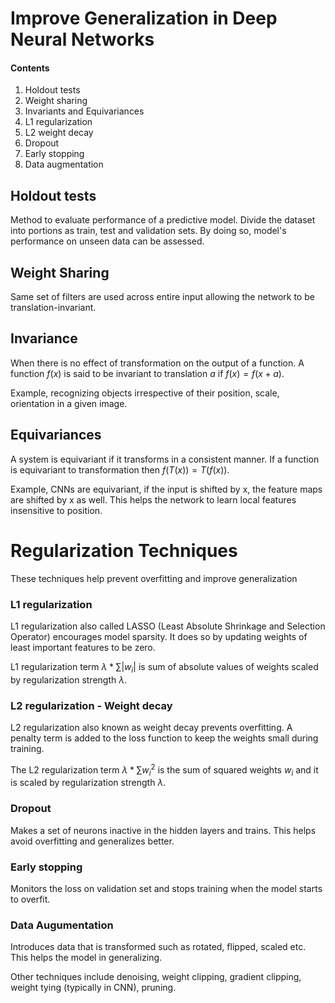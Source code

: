 # Improve Generalization in Deep Neural Networks
#### Contents
1. Holdout tests
2. Weight sharing
3. Invariants and Equivariances
4. L1 regularization
5. L2 weight decay
6. Dropout
7. Early stopping
8. Data augmentation

## Holdout tests
Method to evaluate performance of a predictive model. Divide the dataset into portions as train, test and validation sets. By doing so, model's performance on unseen data can be assessed.

## Weight Sharing
Same set of filters are used across entire input allowing the network to be translation-invariant.
## Invariance
When there is no effect of transformation on the output of a function. A function $f(x)$ is said to be invariant to translation $a$ if $f(x)=f(x+a)$.

Example, recognizing objects irrespective of their position, scale, orientation in a given image.
## Equivariances
A system is equivariant if it transforms in a consistent manner. If a function is equivariant to transformation then $f(T(x))=T(f(x))$.

Example, CNNs are equivariant, if the input is shifted by x, the feature maps are shifted by x as well. This helps the network to learn local features insensitive to position.
# Regularization Techniques
These techniques help prevent overfitting and improve generalization
### L1 regularization
L1 regularization also called LASSO (Least Absolute Shrinkage and Selection Operator) encourages model sparsity. It does so by updating weights of least important features to be zero.

L1 regularization term $\lambda*\sum{|w_i|}$ is sum of absolute values of weights scaled by regularization strength $\lambda$.
### L2 regularization - Weight decay
L2 regularization also known as weight decay prevents overfitting. A penalty term is added to the loss function to keep the weights small during training.

The L2 regularization term $\lambda*\sum{w_i^2}$ is the sum of squared weights $w_i$ and it is scaled by regularization strength $\lambda$.
### Dropout
Makes a set of neurons inactive in the hidden layers and trains. This helps avoid overfitting and generalizes better.
### Early stopping
Monitors the loss on validation set and stops training when the model starts to overfit.
### Data Augumentation
Introduces data that is transformed such as rotated, flipped, scaled etc. This helps the model in generalizing.

Other techniques include denoising, weight clipping, gradient clipping, weight tying (typically in CNN), pruning.